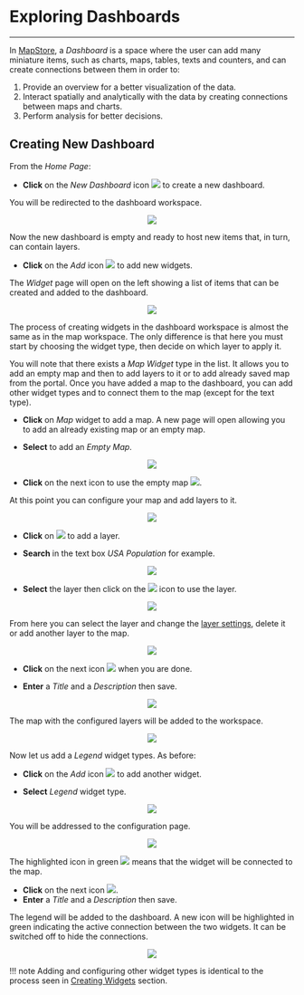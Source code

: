 # Exploring Dashboards
**********************

In [MapStore](https://mapstore.geo-solutions.it/mapstore/#/), a *Dashboard* is a space where the user can add many miniature items, such as charts, maps, tables, texts and counters, and can create connections between them in order to:

1. Provide an overview for a better visualization of the data.
2. Interact spatially and analytically with the data by creating connections between maps and charts.
3. Perform analysis for better decisions.

## Creating New Dashboard

From the *Home Page*:

* **Click** on the *New Dashboard* icon <img src="../img/dash-icon.jpg" style="max-width:20px;"/> to create a new dashboard.

You will be redirected to the dashboard workspace.

<p align = "center" ><img src="../img/dashboard-1.jpg" style="max-width:600px;"/></p>

Now the new dashboard is empty and ready to host new items that, in turn, can contain layers.

* **Click** on the *Add* icon <img src="../img/+++.jpg" style="max-width:20px;"/> to add new widgets.

The *Widget* page will open on the left showing a list of items that can be created and added to the dashboard.

<p align = "center" ><img src="../img/dashboard-2.jpg" style="max-width:400px;"/></p>

The process of creating widgets in the dashboard workspace is almost the same as in the map workspace. The only difference is that here you must start by choosing the widget type, then decide on which layer to apply it.

You will note that there exists a *Map Widget* type in the list. It allows you to add an empty map and then to add layers to it or to add already saved map from the portal. Once you have added a map to the dashboard, you can add other widget types and to connect them to the map (except for the text type).

* **Click** on *Map* widget to add a map. A new page will open allowing you to add an already existing map or an empty map.

* **Select** to add an *Empty Map*.

<p align = "center" ><img src="../img/dashboard-3.jpg" style="max-width:400px;"/></p>

* **Click** on the next icon to use the empty map <img src="../img/next.jpg" style="max-width:20px;"/>.

At this point you can configure your map and add layers to it.

<p align = "center" ><img src="../img/dashboard-4.jpg" style="max-width:400px;"/></p>

* **Click** on <img src="../img/+++.jpg" style="max-width:20px;"/> to add a layer.

* **Search** in the text box *USA Population* for example.

<p align = "center" ><img src="../img/dashboard-5.jpg" style="max-width:400px;"/></p>

* **Select** the layer then click on the <img src="../img/+++.jpg" style="max-width:20px;"/> icon to use the layer.

<p align = "center" ><img src="../img/dashboard-6.jpg" style="max-width:400px;"/></p>

From here you can select the layer and change the [layer settings](layer-settings.md), delete it or add another layer to the map.

<p align = "center" ><img src="../img/dashboard-7.jpg" style="max-width:400px;"/></p>

* **Click** on the next icon <img src="../img/next.jpg" style="max-width:20px;"/> when you are done.

* **Enter** a *Title* and a *Description* then save.

<p align = "center" ><img src="../img/dashboard-8.jpg" style="max-width:400px;"/></p>

The map with the configured layers will be added to the workspace.

<p align = "center" ><img src="../img/dashboard-9.jpg" style="max-width:600px;"/></p>

Now let us add a *Legend* widget types. As before:

* **Click** on the *Add* icon <img src="../img/+++.jpg" style="max-width:20px;"/> to add another widget.

* **Select** *Legend* widget type.

<p align = "center" ><img src="../img/dashboard-12.jpg" style="max-width:600px;"/></p>

You will be addressed to the configuration page.

<p align = "center" ><img src="../img/dashboard-13.jpg" style="max-width:600px;"/></p>

The highlighted icon in green <img src="../img/connection-icon.jpg" style="max-width:20px;"/> means that the widget will be connected to the map.

* **Click** on the next icon <img src="../img/next.jpg" style="max-width:20px;"/>.
* **Enter** a *Title* and a *Description* then save.

The legend will be added to the dashboard. A new icon will be highlighted in green
indicating the active connection between the two widgets. It can be switched off to hide the connections.

<p align = "center" ><img src="../img/dashboard-14.jpg" style="max-width:600px;"/></p>

!!! note
    Adding and configuring other widget types is identical to the process seen in
    [Creating Widgets](widgets.md) section.

